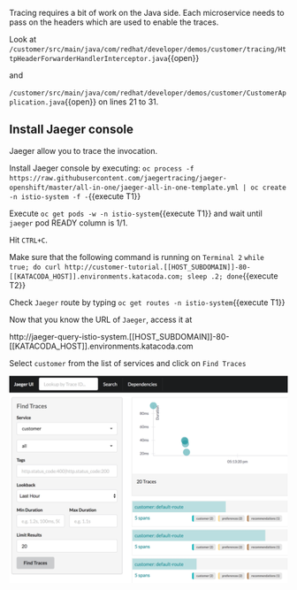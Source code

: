 Tracing requires a bit of work on the Java side. Each microservice needs to pass on the headers which are used to enable the traces.

Look at `/customer/src/main/java/com/redhat/developer/demos/customer/tracing/HttpHeaderForwarderHandlerInterceptor.java`{{open}}

and 

`/customer/src/main/java/com/redhat/developer/demos/customer/CustomerApplication.java`{{open}} on lines 21 to 31.

## Install Jaeger console

Jaeger allow you to trace the invocation.

Install Jaeger console by executing: `oc process -f https://raw.githubusercontent.com/jaegertracing/jaeger-openshift/master/all-in-one/jaeger-all-in-one-template.yml | oc create -n istio-system -f -`{{execute T1}}

Execute `oc get pods -w -n istio-system`{{execute T1}} and wait until `jaeger` pod READY column is 1/1.

Hit `CTRL+C`.

Make sure that the following command is running on `Terminal 2` `while true; do curl http://customer-tutorial.[[HOST_SUBDOMAIN]]-80-[[KATACODA_HOST]].environments.katacoda.com; sleep .2; done`{{execute T2}}

Check `Jaeger` route by typing `oc get routes -n istio-system`{{execute T1}}

Now that you know the URL of `Jaeger`, access it at  

http://jaeger-query-istio-system.[[HOST_SUBDOMAIN]]-80-[[KATACODA_HOST]].environments.katacoda.com 

Select `customer` from the list of services and click on `Find Traces`

![](../../assets/monitoring/jaegerUI.png)